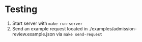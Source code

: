 # Testing
1. Start server with `make run-server`
2. Send an example request located in ./examples/admission-review.example.json via `make send-request`
